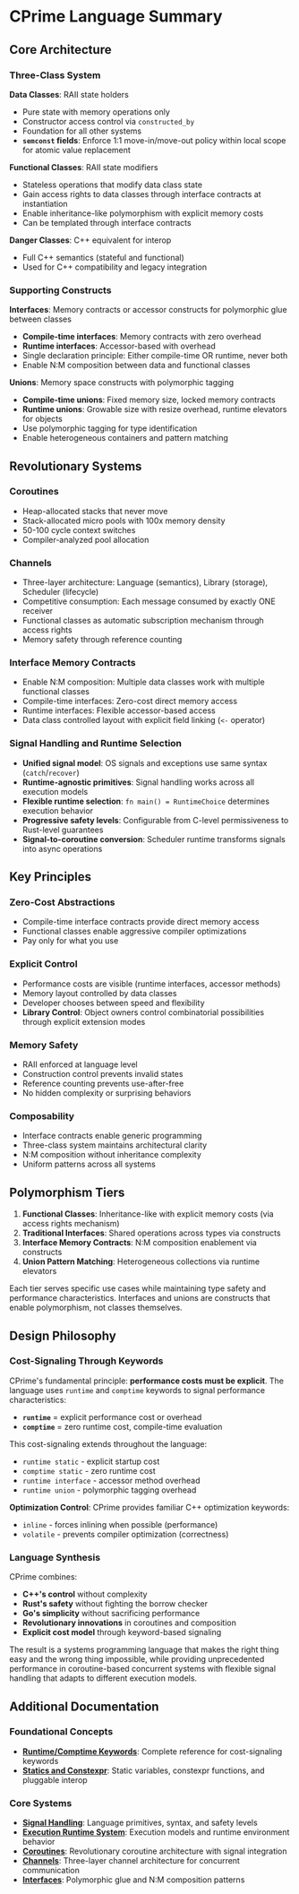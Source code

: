 # CPrime Language Summary

## Core Architecture

### Three-Class System

**Data Classes**: RAII state holders
- Pure state with memory operations only
- Constructor access control via `constructed_by`
- Foundation for all other systems
- **`semconst` fields**: Enforce 1:1 move-in/move-out policy within local scope for atomic value replacement

**Functional Classes**: RAII state modifiers
- Stateless operations that modify data class state
- Gain access rights to data classes through interface contracts at instantiation
- Enable inheritance-like polymorphism with explicit memory costs
- Can be templated through interface contracts

**Danger Classes**: C++ equivalent for interop
- Full C++ semantics (stateful and functional)
- Used for C++ compatibility and legacy integration

### Supporting Constructs

**Interfaces**: Memory contracts or accessor constructs for polymorphic glue between classes
- **Compile-time interfaces**: Memory contracts with zero overhead
- **Runtime interfaces**: Accessor-based with overhead
- Single declaration principle: Either compile-time OR runtime, never both
- Enable N:M composition between data and functional classes

**Unions**: Memory space constructs with polymorphic tagging
- **Compile-time unions**: Fixed memory size, locked memory contracts
- **Runtime unions**: Growable size with resize overhead, runtime elevators for objects
- Use polymorphic tagging for type identification
- Enable heterogeneous containers and pattern matching

## Revolutionary Systems

### Coroutines
- Heap-allocated stacks that never move
- Stack-allocated micro pools with 100x memory density
- 50-100 cycle context switches
- Compiler-analyzed pool allocation

### Channels
- Three-layer architecture: Language (semantics), Library (storage), Scheduler (lifecycle)
- Competitive consumption: Each message consumed by exactly ONE receiver
- Functional classes as automatic subscription mechanism through access rights
- Memory safety through reference counting

### Interface Memory Contracts
- Enable N:M composition: Multiple data classes work with multiple functional classes
- Compile-time interfaces: Zero-cost direct memory access
- Runtime interfaces: Flexible accessor-based access
- Data class controlled layout with explicit field linking (`<-` operator)

### Signal Handling and Runtime Selection
- **Unified signal model**: OS signals and exceptions use same syntax (`catch`/`recover`)
- **Runtime-agnostic primitives**: Signal handling works across all execution models
- **Flexible runtime selection**: `fn main() = RuntimeChoice` determines execution behavior
- **Progressive safety levels**: Configurable from C-level permissiveness to Rust-level guarantees
- **Signal-to-coroutine conversion**: Scheduler runtime transforms signals into async operations

## Key Principles

### Zero-Cost Abstractions
- Compile-time interface contracts provide direct memory access
- Functional classes enable aggressive compiler optimizations
- Pay only for what you use

### Explicit Control
- Performance costs are visible (runtime interfaces, accessor methods)
- Memory layout controlled by data classes
- Developer chooses between speed and flexibility
- **Library Control**: Object owners control combinatorial possibilities through explicit extension modes

### Memory Safety
- RAII enforced at language level
- Construction control prevents invalid states
- Reference counting prevents use-after-free
- No hidden complexity or surprising behaviors

### Composability
- Interface contracts enable generic programming
- Three-class system maintains architectural clarity
- N:M composition without inheritance complexity
- Uniform patterns across all systems

## Polymorphism Tiers

1. **Functional Classes**: Inheritance-like with explicit memory costs (via access rights mechanism)
2. **Traditional Interfaces**: Shared operations across types via constructs
3. **Interface Memory Contracts**: N:M composition enablement via constructs
4. **Union Pattern Matching**: Heterogeneous collections via runtime elevators

Each tier serves specific use cases while maintaining type safety and performance characteristics. Interfaces and unions are constructs that enable polymorphism, not classes themselves.

## Design Philosophy

### Cost-Signaling Through Keywords

CPrime's fundamental principle: **performance costs must be explicit**. The language uses `runtime` and `comptime` keywords to signal performance characteristics:

- **`runtime`** = explicit performance cost or overhead
- **`comptime`** = zero runtime cost, compile-time evaluation

This cost-signaling extends throughout the language:
- `runtime static` - explicit startup cost
- `comptime static` - zero runtime cost  
- `runtime interface` - accessor method overhead
- `runtime union` - polymorphic tagging overhead

**Optimization Control**: CPrime provides familiar C++ optimization keywords:
- `inline` - forces inlining when possible (performance)
- `volatile` - prevents compiler optimization (correctness)

### Language Synthesis

CPrime combines:
- **C++'s control** without complexity
- **Rust's safety** without fighting the borrow checker  
- **Go's simplicity** without sacrificing performance
- **Revolutionary innovations** in coroutines and composition
- **Explicit cost model** through keyword-based signaling

The result is a systems programming language that makes the right thing easy and the wrong thing impossible, while providing unprecedented performance in coroutine-based concurrent systems with flexible signal handling that adapts to different execution models.

## Additional Documentation

### Foundational Concepts
- **[Runtime/Comptime Keywords](runtime-comptime-keywords.md)**: Complete reference for cost-signaling keywords
- **[Statics and Constexpr](statics-and-constexpr.md)**: Static variables, constexpr functions, and pluggable interop

### Core Systems
- **[Signal Handling](signal-handling.md)**: Language primitives, syntax, and safety levels
- **[Execution Runtime System](runtime-system.md)**: Execution models and runtime environment behavior
- **[Coroutines](coroutines.md)**: Revolutionary coroutine architecture with signal integration
- **[Channels](channels.md)**: Three-layer channel architecture for concurrent communication
- **[Interfaces](interfaces.md)**: Polymorphic glue and N:M composition patterns